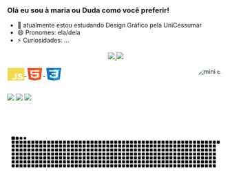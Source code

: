 ### Olá eu sou à maria ou Duda como você preferir!


- 🌱 atualmente estou estudando Design Gráfico pela UniCessumar
- 😄 Pronomes: ela/dela
- ⚡ Curiosidades: ...

<div align="center">
  <a href="https://github.com/DudaPC">
  <img height="180em" src="https://github-readme-stats.vercel.app/api?username=DudaPC&show_icons=true&theme=dracula&include_all_commits=true&count_private=true"/>
  <img height="180em" src="https://github-readme-stats.vercel.app/api/top-langs/?username=DudaPC&layout=compact&langs_count=7&theme=dracula"/>
</div>
  
  <div style="display: inline_block"><br>
  <img align="center" alt="Js" height="30" width="40" src="https://raw.githubusercontent.com/devicons/devicon/master/icons/javascript/javascript-plain.svg">
  <img align="center" alt="HTML" height="30" width="40" src="https://raw.githubusercontent.com/devicons/devicon/master/icons/html5/html5-original.svg">
  <img align="center" alt="CSS" height="30" width="40" src="https://raw.githubusercontent.com/devicons/devicon/master/icons/css3/css3-original.svg">
    <!--Mini eu-->
  <img align="right" alt="mini eu" height="150" style="border-radius:50px;" src="https://user-images.githubusercontent.com/91339092/140979453-e94c34ba-898a-4e75-a15a-1dd7161c9ec3.png">
    <!--Mini eu brava-->
  <!--<img align="right" alt="mini eu brava" height="150" style="border-radius:50px;" src="https://user-images.githubusercontent.com/91339092/140980543-42bb9097-3835-47dd-b3e1-272d0bce6fec.png">-->
    <!--Mini eu Gif-->
    <!--<img align="right" alt="gif mini eu" height="150" style="border-radius:50px;" src="https://www.canva.com/design/DAEvQgf0XZ8/2JuCvZZDfyaWEmfdXHU9fQ/watch?utm_content=DAEvQgf0XZ8&utm_campaign=designshare&utm_medium=link&utm_source=shareyourdesignpanel">-->
</div>
  
  ##
  
<div>
  <!--iNSTAGRAN-->
  <a href="https://instagram.com/matrona_pc" target="_blank"><img src="https://img.shields.io/badge/Instagram-E4405F?style=for-the-badge&logo=instagram&logoColor=white" target="_blank"></a>
 <!--DISCORD-->
<!--<a href="https://discord.gg/pDbY76q8Qf" target="_blank"><img src="https://img.shields.io/badge/Discord-7289DA?style=for-the-badge&logo=discord&logoColor=white" target="_blank"></a>-->
  <!--GMAIL-->
  <a href = "mailto:mariadudacunha2016@gmail.com"><img src="https://img.shields.io/badge/Gmail-D14836?style=for-the-badge&logo=gmail&logoColor=white" target="_blank"></a>
  <a href="https://www.tiktok.com/@matronapc" target="_blank"><img src="https://img.shields.io/badge/TikTok-000000?style=for-the-badge&logo=tiktok&logoColor=white" target="_blank"></a>
</div>

![Snake animation](https://github.com/DudaPC/DudaPC/blob/output/github-contribution-grid-snake.svg)
  
  
